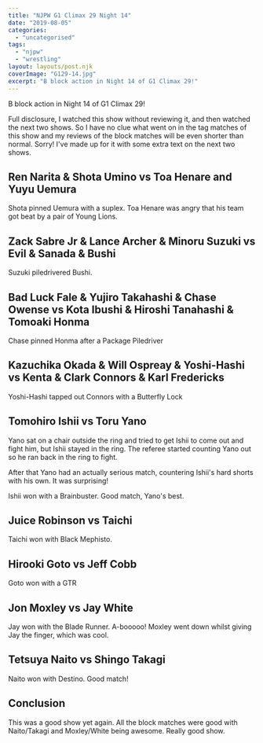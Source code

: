 ```yaml
---
title: "NJPW G1 Climax 29 Night 14"
date: "2019-08-05"
categories: 
  - "uncategorised"
tags: 
  - "njpw"
  - "wrestling"
layout: layouts/post.njk
coverImage: "G129-14.jpg"
excerpt: "B block action in Night 14 of G1 Climax 29!"
---
```

B block action in Night 14 of G1 Climax 29!

Full disclosure, I watched this show without reviewing it, and then watched the next two shows. So I have no clue what went on in the tag matches of this show and my reviews of the block matches will be even shorter than normal. Sorry! I've made up for it with some extra text on the next two shows.

## Ren Narita & Shota Umino vs Toa Henare and Yuyu Uemura

Shota pinned Uemura with a suplex. Toa Henare was angry that his team got beat by a pair of Young Lions.

## Zack Sabre Jr & Lance Archer & Minoru Suzuki vs Evil & Sanada & Bushi

Suzuki piledrivered Bushi.

## Bad Luck Fale & Yujiro Takahashi & Chase Owense vs Kota Ibushi & Hiroshi Tanahashi & Tomoaki Honma

Chase pinned Honma after a Package Piledriver

## Kazuchika Okada & Will Ospreay & Yoshi-Hashi vs Kenta & Clark Connors & Karl Fredericks

Yoshi-Hashi tapped out Connors with a Butterfly Lock

## Tomohiro Ishii vs Toru Yano

Yano sat on a chair outside the ring and tried to get Ishii to come out and fight him, but Ishii stayed in the ring. The referee started counting Yano out so he ran back in the ring to fight.

After that Yano had an actually serious match, countering Ishii's hard shorts with his own. It was surprising!

Ishii won with a Brainbuster. Good match, Yano's best.

## Juice Robinson vs Taichi

Taichi won with Black Mephisto.

## Hirooki Goto vs Jeff Cobb

Goto won with a GTR

## Jon Moxley vs Jay White

Jay won with the Blade Runner. A-booooo! Moxley went down whilst giving Jay the finger, which was cool.

## Tetsuya Naito vs Shingo Takagi

Naito won with Destino. Good match!

## Conclusion

This was a good show yet again. All the block matches were good with Naito/Takagi and Moxley/White being awesome. Really good show.
